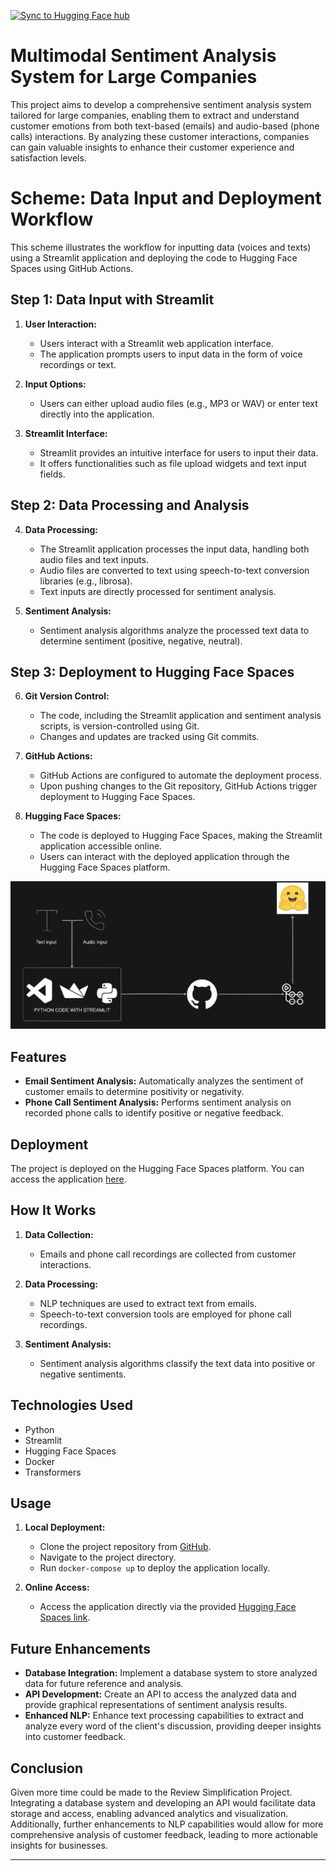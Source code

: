 


[![Sync to Hugging Face hub](https://github.com/Sabry-Ahmed/MACHINE-LEARNING/actions/workflows/main.yml/badge.svg)](https://github.com/Sabry-Ahmed/MACHINE-LEARNING/actions/workflows/main.yml)

# Multimodal Sentiment Analysis System for Large Companies

This project aims to develop a comprehensive sentiment analysis system tailored for large companies, enabling them to extract and understand customer emotions from both text-based (emails) and audio-based (phone calls) interactions. By analyzing these customer interactions, companies can gain valuable insights to enhance their customer experience and satisfaction levels.





# Scheme: Data Input and Deployment Workflow

This scheme illustrates the workflow for inputting data (voices and texts) using a Streamlit application and deploying the code to Hugging Face Spaces using GitHub Actions.

## Step 1: Data Input with Streamlit

1. **User Interaction:**
   - Users interact with a Streamlit web application interface.
   - The application prompts users to input data in the form of voice recordings or text.

2. **Input Options:**
   - Users can either upload audio files (e.g., MP3 or WAV) or enter text directly into the application.

3. **Streamlit Interface:**
   - Streamlit provides an intuitive interface for users to input their data.
   - It offers functionalities such as file upload widgets and text input fields.

## Step 2: Data Processing and Analysis

4. **Data Processing:**
   - The Streamlit application processes the input data, handling both audio files and text inputs.
   - Audio files are converted to text using speech-to-text conversion libraries (e.g., librosa).
   - Text inputs are directly processed for sentiment analysis.

5. **Sentiment Analysis:**
   - Sentiment analysis algorithms analyze the processed text data to determine sentiment (positive, negative, neutral).

## Step 3: Deployment to Hugging Face Spaces

6. **Git Version Control:**
   - The code, including the Streamlit application and sentiment analysis scripts, is version-controlled using Git.
   - Changes and updates are tracked using Git commits.

7. **GitHub Actions:**
   - GitHub Actions are configured to automate the deployment process.
   - Upon pushing changes to the Git repository, GitHub Actions trigger deployment to Hugging Face Spaces.

8. **Hugging Face Spaces:**
   - The code is deployed to Hugging Face Spaces, making the Streamlit application accessible online.
   - Users can interact with the deployed application through the Hugging Face Spaces platform.

![Scheme](./image.png)

## Features
- **Email Sentiment Analysis:** Automatically analyzes the sentiment of customer emails to determine positivity or negativity.
- **Phone Call Sentiment Analysis:** Performs sentiment analysis on recorded phone calls to identify positive or negative feedback.

## Deployment
The project is deployed on the Hugging Face Spaces platform. You can access the application [here](https://huggingface.co/spaces/jokerthejoke/MACHINE-LEARNING).

## How It Works
1. **Data Collection:**
   - Emails and phone call recordings are collected from customer interactions.

2. **Data Processing:**
   - NLP techniques are used to extract text from emails.
   - Speech-to-text conversion tools are employed for phone call recordings.

3. **Sentiment Analysis:**
   - Sentiment analysis algorithms classify the text data into positive or negative sentiments.

## Technologies Used
- Python
- Streamlit
- Hugging Face Spaces
- Docker
- Transformers

## Usage
1. **Local Deployment:**
   - Clone the project repository from [GitHub](https://github.com/Sabry-Ahmed/MACHINE-LEARNING/).
   - Navigate to the project directory.
   - Run `docker-compose up` to deploy the application locally.

2. **Online Access:**
   - Access the application directly via the provided [Hugging Face Spaces link](https://huggingface.co/spaces/jokerthejoke/MACHINE-LEARNING).

## Future Enhancements
- **Database Integration:** Implement a database system to store analyzed data for future reference and analysis.
- **API Development:** Create an API to access the analyzed data and provide graphical representations of sentiment analysis results.
- **Enhanced NLP:** Enhance text processing capabilities to extract and analyze every word of the client's discussion, providing deeper insights into customer feedback.

## Conclusion
Given more time could be made to the Review Simplification Project. Integrating a database system and developing an API would facilitate data storage and access, enabling advanced analytics and visualization. Additionally, further enhancements to NLP capabilities would allow for more comprehensive analysis of customer feedback, leading to more actionable insights for businesses.

---

